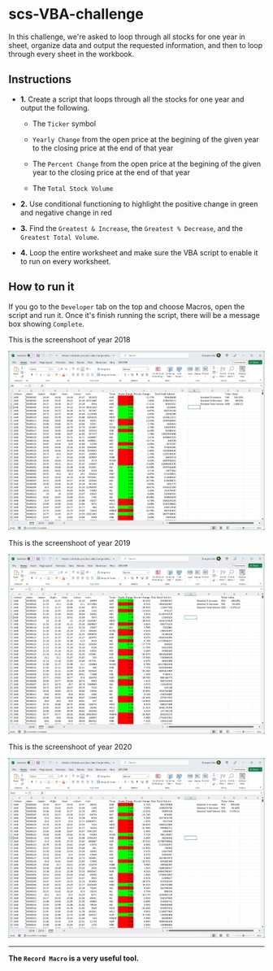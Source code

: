 # scs-VBA-challenge

In this challenge, we're asked to loop through all stocks for one year in sheet, organize data and output the requested information, and then to loop through every sheet in the workbook.

## Instructions

* **1.** Create a script that loops through all the stocks for one year and output the following.

  * The `Ticker` symbol
  
  * `Yearly Change` from the open price at the begining of the given year to the closing price at the end of that year
  
  * The `Percent Change` from the open price at the begining of the given year to the closing price at the end of that year
  
  * The `Total Stock Volume`

* **2.** Use conditional functioning to highlight the positive change in green and negative change in red

* **3.** Find the `Greatest & Increase`,  the `Greatest % Decrease`, and the `Greatest Total Volume`.

* **4.** Loop the entire worksheet and make sure the VBA script to enable it to run on every worksheet.

## How to run it

If you go to the `Developer` tab on the top and choose Macros, open the script and run it. Once it's finish running the script, there will be a message box showing `Complete`. 

This is the screenshoot of year 2018

![](Module%202_Images/Module%202_2018data_Shengnan.Ma.png)

This is the screenshoot of year 2019

![](Module%202_Images/Module%202_2019data_Shengnan.Ma.png)

This is the screenshoot of year 2020

![](Module%202_Images/Module%202_2020data_Shengnan.Ma.png)

---
**The `Record Macro` is a very useful tool.**
